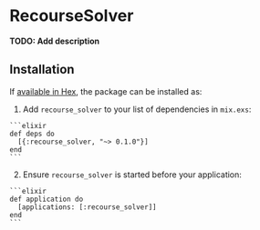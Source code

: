 # RecourseSolver

**TODO: Add description**

## Installation

If [available in Hex](https://hex.pm/docs/publish), the package can be installed as:

  1. Add `recourse_solver` to your list of dependencies in `mix.exs`:

    ```elixir
    def deps do
      [{:recourse_solver, "~> 0.1.0"}]
    end
    ```

  2. Ensure `recourse_solver` is started before your application:

    ```elixir
    def application do
      [applications: [:recourse_solver]]
    end
    ```

